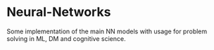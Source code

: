 # Neural-Networks
Some implementation of  the main NN models with usage for problem solving in ML, DM and cognitive science.
